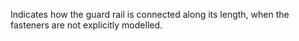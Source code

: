 Indicates how the guard rail is connected along its length, when the fasteners are not explicitly modelled.
